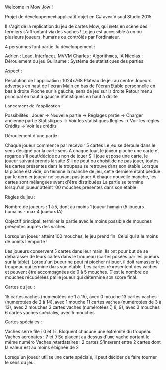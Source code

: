 Welcome in Mow Jow !

Projet de développement applicatif objet en C# avec Visual Studio 2015.

Il s'agit de la replication du jeu de cartes Mow, qui mets en scène des fermiers s'affrontant via des vaches !
Le jeu est accessible à un ou plusieurs joueurs, humains ou contrôlés par l'ordinateur.

4 personnes font partie du développement : 

  Adrien : Lead, Interfaces, MVVM
  Charles : Algorithmes, IA
  Nicolas : Déroulement du jeu
  Guillaume : Système de statistiques des parties
    

Aspect :

  Résolution de l'application : 1024x768
  Plateau de jeu au centre
  Joueurs adverses en haut de l'écran
  Main en bas de l'écran
  Etable personnelle en bas à droite
  Pioche sur la gauche, sens de jeu sur la droite
  Retour menu principal en haut à gauche
  Statistiques en haut à droite


Lancement de l'application :

  Possibilités :
    Jouer -> Nouvelle partie
            -> Réglages partie
          -> Charger ancienne partie
    Statistiques -> Voir les statistiques
    Regles -> Voir les règles
    Crédits -> Voir les crédits
    
Déroulement d'une partie :

  Chaque joueur commence par recevoir 5 cartes
  Le jeu se déroule dans le sens désigné par la carte sens
  A chaque tour, le joueur pioche une carte et regarde s'il peut/décide ou non de jouer
    S'il joue et pose une carte, le joueur suivant prends la suite
    S'il ne peut ou choisit de ne pas jouer, toutes les cartes présentes dans le troupeau se retrouve dans son étable
  Lorsque la pioche est vide, on termine la manche de jeu, cette dernière étant perdue par le dernier joueur ne pouvant pas jouer
  A chaque nouvelle manche, les cartes sont mélangées avant d'être distribuées
  La partie se termine lorsqu'un joueur atteint 100 mouches présentes dans son étable


Règles du jeu :

Nombre de joueurs : 1 à 5, dont au moins 1 joueur humain (5 joueurs humains -  max 4 joueurs IA)

Objectif principal: terminer la partie avec le moins possible de mouches présentes auprès des vaches.

Lorsqu'un joueur atteint 100 mouches, le jeu prend fin. Celui qui a le moins de points l'emporte !

Les joueurs conservent 5 cartes dans leur main. 
Ils ont pour but de se débarasser de leurs cartes dans le troupeau (cartes posées par les joueurs sur la table).
Lorsqu'un joueur ne peut ni piocher ni jouer, il doit ramasser le troupeau qui termine dans son étable. 
Les cartes réprésentent des vaches et peuvent être accompagnées de 0 à 5 mouches. 
C'est le nombre de mouches récupérées par le joueur qui détermine son score final.

Cartes du jeu :

  15 cartes vaches (numérotées de 1 à 15), avec 0 mouche
  13 cartes vaches (numérotées de 2 à 14), avec 1 mouche
  11 cartes vaches (numérotées de 3 à 13), avec 2 mouches
  3 cartes vaches (numérotées 7, 8, 9), avec 3 mouches
  6 cartes vaches spéciales, avec 5 mouches

Cartes spéciales :

  Vaches serre file : 0 et 16. 
    Bloquent chacune une extrémité du troupeau
  Vaches acrobates : 7 et 9
    Se placent au dessus d'une vache portant le même numéro
  Vaches retardataires : 2 cartes 
    S'insèrent entre 2 cartes dont la valeur est au moins éloignée de 2 

Lorsqu'un joueur utilise une carte spéciale, il peut décider de faire tourner le sens du jeu.
